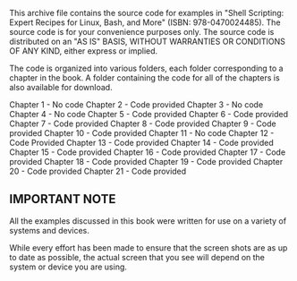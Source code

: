 This archive file contains the source code for examples in "Shell Scripting: Expert Recipes for Linux, Bash, and More"
(ISBN: 978-0470024485). The source code is for your convenience purposes only. The source code is distributed on an "AS IS" BASIS, WITHOUT WARRANTIES OR CONDITIONS OF ANY KIND, either express or implied.

The code is organized into various folders, each folder corresponding to a chapter in the book. A folder containing the code for all of the chapters is also available for download.

Chapter 1 - No code
Chapter 2 - Code provided
Chapter 3 - No code
Chapter 4 - No code
Chapter 5 - Code provided
Chapter 6 - Code provided
Chapter 7 - Code provided
Chapter 8 - Code provided
Chapter 9 - Code provided
Chapter 10 - Code provided
Chapter 11 - No code
Chapter 12 - Code Provided
Chapter 13 - Code provided
Chapter 14 - Code provided
Chapter 15 - Code provided
Chapter 16 - Code provided
Chapter 17 - Code provided
Chapter 18 - Code provided
Chapter 19 - Code provided
Chapter 20 - Code provided
Chapter 21 - Code provided

IMPORTANT NOTE 
--------------------------------------------------------- 
All the examples discussed in this book were written for use on a variety of systems and devices.

While every effort has been made to ensure that the screen shots are as up to date as possible, the actual screen that you see will depend on the system or device you are using.
